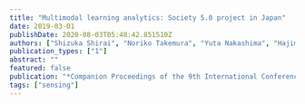 ```yaml
---
title: "Multimodal learning analytics: Society 5.0 project in Japan"
date: 2019-03-01
publishDate: 2020-08-03T05:48:42.851510Z
authors: ["Shizuka Shirai", "Noriko Takemura", "Yuta Nakashima", "Hajime Nagahara", "Haruo Takemura"]
publication_types: ["1"]
abstract: ""
featured: false
publication: "*Companion Proceedings of the 9th International Conference on Learning Analytics & Knowledge*"
tags: ["sensing"]
---
```


